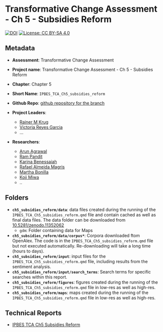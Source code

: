 # Transformative Change Assessment - Ch 5 - Subsidies Reform

[![DOI](https://zenodo.org/badge/DOI/99.9999/zenodo.9999999.svg)](https://doi.org/99.9999/zenodo.9999999)
[![License: CC BY-SA 4.0](https://img.shields.io/badge/License-CC_BY--SA_4.0-lightgrey.svg)](https://creativecommons.org/licenses/by-sa/4.0/)

## Metadata
- **Assessment**: Transformative Change Assessment
- **Project name**: Transformative Change Assessment - Ch 5 - Subsidies Reform
- **Chapter**: Chapter 5
- **Short Name**: `IPBES_TCA_Ch5_subsidies_reform`
- **Github Repo**: [github repository for the branch](https://github.com/IPBES-Data/IPBES_TCA_Corpus/tree/DMR_final)

- **Project Leaders**:
  - [Rainer M Krug](mailto:Rainer.Krug@uzh.ch,Rainer@krugs.de)
  - [Victoria Reyes Garcia](mailto:Victoria.Reyes@uab.cat)
  - ...

- **Researchers**:
  - [Arun Agrawal](mailto:arunagra@umich.edu)
  - [Ram Pandit](mailto:ram.pandit@uwa.edu.au)
  - [Karina Benessaiah](mailto:karinaben@gmail.com)
  - [Rafael Almeida Magris](mailto:rafael.icmbio@gmail.com)
  - [Martha Bonilla](mailto:martha.bonilla@inecol.mx)
  - [Koji Miwa](mailto:k-miwa@iges.or.jp)
  - ..

## Folders

- **`ch5_subsidies_reform/data`**: data files created during the running of the `IPBES_TCA_Ch5_subsidies_reform.qmd` file and contain cached as well as final data files. The data folder can be downloaded from [10.5281/zenodo.11352062](https://doi.org/10.5281/zenodo.11352062)
  - `gdm`: Folder containing data for Maps
- **`ch5_subsidies_reform/data/corpus*`**: Corpora downloaded ftom OpenAlex. The code is in the `IPBES_TCA_Ch5_subsidies_reform.qmd` file but not executed automatically. Re-downloading will take a long time (hours to days).
- **`ch5_subsidies_reform/input`**: input files for the `IPBES_TCA_Ch5_subsidies_reform.qmd` file, including results from the sentiment analysis.
- **`ch5_subsidies_reform/input/search_terms`**: Search terms for specific searches within this report.
- **`ch5_subsidies_reform/figures`**: figures created during the running of the `IPBES_TCA_Ch5_subsidies_reform.qmd` file in low-res as well as high-res.
- **`ch5_subsidies_reform/maps`**: maps created during the running of the `IPBES_TCA_Ch5_subsidies_reform.qmd` file in low-res as well as high-res.

## Technical Reports

- [IPBES TCA Ch5 Subsidies Reform](IPBES_TCA_Ch5_subsidies_reform.html)

